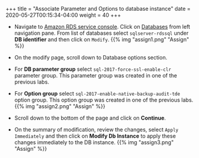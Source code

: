 +++
title = "Associate Parameter and Options to database instance"
date = 2020-05-27T00:15:34-04:00
weight = 40
+++

* Navigate to [Amazon RDS  service console](https://console.aws.amazon.com/rds/home). Click on [Databases](https://console.aws.amazon.com/rds/home#databases:) from left navigation pane. From list of databases select `sqlserver-rdssql` under **DB identifier** and then click on `Modify`.
{{% img "assign1.png" "Assign" %}}

* On the modify page, scroll down to Database options section.

* For **DB parameter group** select `sql-2017-force-ssl-enable-clr` parameter group. This parameter group was created in one of the previous labs.

* For **Option group** select `sql-2017-enable-native-backup-audit-tde` option group. This option group was created in one of the previous labs.
{{% img "assign2.png" "Assign" %}}

* Scroll down to the bottom of the page and click on **Continue**.

* On the summary of modification, review the changes, select `Apply Immediately` and then click on **Modify Db Instance** to apply these changes immediately to the DB instance.
{{% img "assign3.png" "Assign" %}}


